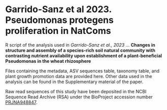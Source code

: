 # Garrido-Sanz et al 2023. Pseudomonas protegens proliferation in NatComs

R script of the analysis used in *Garrido-Sanz et al., 2023* ...
**Changes in structure and assembly of a species-rich soil natural community with contrasting nutrient availability upon establishment of a plant-beneficial Pseudomonas in the wheat rhizosphere**

Files containing the metadata, ASV sequences table, taxonomy table, and plant growth promotion data are provided here. Other data used in the analysis can be found in the Supplementary material of the paper.

Raw read sequences of this study have been deposited in the NCBI Sequence Read Archive (RSA) under the BioProject accession number [PRJNA948847](PRJNA948847).
